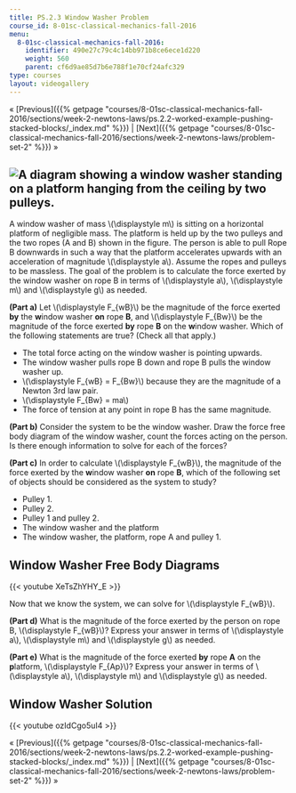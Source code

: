 ```yaml
---
title: PS.2.3 Window Washer Problem
course_id: 8-01sc-classical-mechanics-fall-2016
menu:
  8-01sc-classical-mechanics-fall-2016:
    identifier: 490e27c79c4c14bb971b8ce6ece1d220
    weight: 560
    parent: cf6d9ae85d7b6e788f1e70cf24afc329
type: courses
layout: videogallery
---
```

« [Previous]({{% getpage "courses/8-01sc-classical-mechanics-fall-2016/sections/week-2-newtons-laws/ps.2.2-worked-example-pushing-stacked-blocks/_index.md" %}}) | [Next]({{% getpage "courses/8-01sc-classical-mechanics-fall-2016/sections/week-2-newtons-laws/problem-set-2" %}}) »

![A diagram showing a window washer standing on a platform hanging from the ceiling by two pulleys.](https://open-learning-course-data-ci.s3.amazonaws.com/8-01sc-classical-mechanics-fall-2016/8795a8d9c0b50bce53c101ec09dd4356_ls02_02.svg)
---------------------------------------------------------------------------------------------------------------------------------------------------------------------------------------------------------------------------------------------

A window washer of mass \\(\\displaystyle m\\) is sitting on a horizontal platform of negligible mass. The platform is held up by the two pulleys and the two ropes (A and B) shown in the figure. The person is able to pull Rope B downwards in such a way that the platform accelerates upwards with an acceleration of magnitude \\(\\displaystyle a\\). Assume the ropes and pulleys to be massless. The goal of the problem is to calculate the force exerted by the window washer on rope B in terms of \\(\\displaystyle a\\), \\(\\displaystyle m\\) and \\(\\displaystyle g\\) as needed.

**(Part a)** Let \\(\\displaystyle F\_{wB}\\) be the magnitude of the force exerted **by** the **w**indow washer **on** rope **B**, and \\(\\displaystyle F\_{Bw}\\) be the magnitude of the force exerted **by** rope **B** on the **w**indow washer. Which of the following statements are true? (Check all that apply.)

*   The total force acting on the window washer is pointing upwards.
*   The window washer pulls rope B down and rope B pulls the window washer up.
*   \\(\\displaystyle F\_{wB} = F\_{Bw}\\) because they are the magnitude of a Newton 3rd law pair.
*   \\(\\displaystyle F\_{Bw} = ma\\)
*   The force of tension at any point in rope B has the same magnitude.

**(Part b)** Consider the system to be the window washer. Draw the force free body diagram of the window washer, count the forces acting on the person. Is there enough information to solve for each of the forces?

**(Part c)** In order to calculate \\(\\displaystyle F\_{wB}\\), the magnitude of the force exerted by the **w**indow washer **on** rope **B**, which of the following set of objects should be considered as the system to study?

*   Pulley 1.
*   Pulley 2.
*   Pulley 1 and pulley 2.
*   The window washer and the platform
*   The window washer, the platform, rope A and pulley 1.

Window Washer Free Body Diagrams
--------------------------------

{{< youtube XeTsZhYHY\_E >}}

Now that we know the system, we can solve for \\(\\displaystyle F\_{wB}\\).

**(Part d)** What is the magnitude of the force exerted by the person on rope B, \\(\\displaystyle F\_{wB}\\)? Express your answer in terms of \\(\\displaystyle a\\), \\(\\displaystyle m\\) and \\(\\displaystyle g\\) as needed.

**(Part e)** What is the magnitude of the force exerted **by** rope **A** on the **p**latform, \\(\\displaystyle F\_{Ap}\\)? Express your answer in terms of \\(\\displaystyle a\\), \\(\\displaystyle m\\) and \\(\\displaystyle g\\) as needed.

Window Washer Solution
----------------------

{{< youtube ozIdCgo5uI4 >}}

« [Previous]({{% getpage "courses/8-01sc-classical-mechanics-fall-2016/sections/week-2-newtons-laws/ps.2.2-worked-example-pushing-stacked-blocks/_index.md" %}}) | [Next]({{% getpage "courses/8-01sc-classical-mechanics-fall-2016/sections/week-2-newtons-laws/problem-set-2" %}}) »